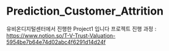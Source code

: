 # Prediction_Customer_Attrition

유비온디지털센터에서 진행한 Project1 입니다
프로젝트 진행 과정 : https://www.notion.so/T-V-Trust-Valuation-5954be7b64e74d02abc4f6291d14d24f

